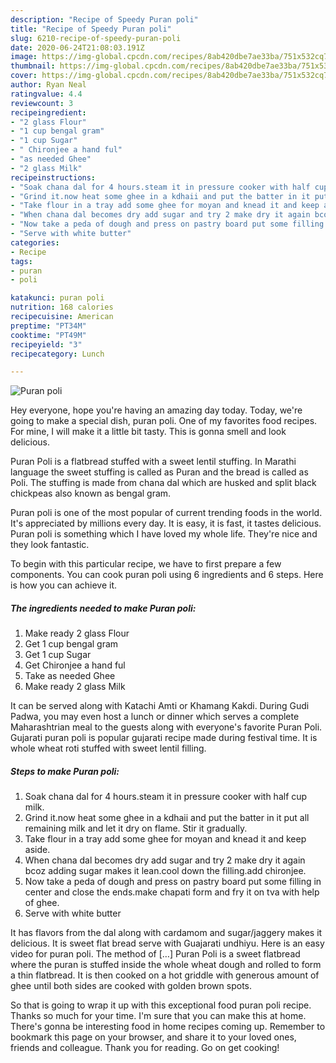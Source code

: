 ```yaml
---
description: "Recipe of Speedy Puran poli"
title: "Recipe of Speedy Puran poli"
slug: 6210-recipe-of-speedy-puran-poli
date: 2020-06-24T21:08:03.191Z
image: https://img-global.cpcdn.com/recipes/8ab420dbe7ae33ba/751x532cq70/puran-poli-recipe-main-photo.jpg
thumbnail: https://img-global.cpcdn.com/recipes/8ab420dbe7ae33ba/751x532cq70/puran-poli-recipe-main-photo.jpg
cover: https://img-global.cpcdn.com/recipes/8ab420dbe7ae33ba/751x532cq70/puran-poli-recipe-main-photo.jpg
author: Ryan Neal
ratingvalue: 4.4
reviewcount: 3
recipeingredient:
- "2 glass Flour"
- "1 cup bengal gram"
- "1 cup Sugar"
- " Chironjee a hand ful"
- "as needed Ghee"
- "2 glass Milk"
recipeinstructions:
- "Soak chana dal for 4 hours.steam it in pressure cooker with half cup milk."
- "Grind it.now heat some ghee in a kdhaii and put the batter in it put all remaining milk and let it dry on flame. Stir it gradually."
- "Take flour in a tray add some ghee for moyan and knead it and keep aside."
- "When chana dal becomes dry add sugar and try 2 make dry it again bcoz adding sugar makes it lean.cool down the filling.add chironjee."
- "Now take a peda of dough and press on pastry board put some filling in center and close the ends.make chapati form and fry it on tva with help of ghee."
- "Serve with white butter"
categories:
- Recipe
tags:
- puran
- poli

katakunci: puran poli 
nutrition: 168 calories
recipecuisine: American
preptime: "PT34M"
cooktime: "PT49M"
recipeyield: "3"
recipecategory: Lunch

---
```



![Puran poli](https://img-global.cpcdn.com/recipes/8ab420dbe7ae33ba/751x532cq70/puran-poli-recipe-main-photo.jpg)

Hey everyone, hope you're having an amazing day today. Today, we're going to make a special dish, puran poli. One of my favorites food recipes. For mine, I will make it a little bit tasty. This is gonna smell and look delicious.

Puran Poli is a flatbread stuffed with a sweet lentil stuffing. In Marathi language the sweet stuffing is called as Puran and the bread is called as Poli. The stuffing is made from chana dal which are husked and split black chickpeas also known as bengal gram.

Puran poli is one of the most popular of current trending foods in the world. It's appreciated by millions every day. It is easy, it is fast, it tastes delicious. Puran poli is something which I have loved my whole life. They're nice and they look fantastic.


To begin with this particular recipe, we have to first prepare a few components. You can cook puran poli using 6 ingredients and 6 steps. Here is how you can achieve it.

<!--inarticleads1-->

##### The ingredients needed to make Puran poli:

1. Make ready 2 glass Flour
1. Get 1 cup bengal gram
1. Get 1 cup Sugar
1. Get  Chironjee a hand ful
1. Take as needed Ghee
1. Make ready 2 glass Milk


It can be served along with Katachi Amti or Khamang Kakdi. During Gudi Padwa, you may even host a lunch or dinner which serves a complete Maharashtrian meal to the guests along with everyone&#39;s favorite Puran Poli. Gujarati puran poli is popular gujarati recipe made during festival time. It is whole wheat roti stuffed with sweet lentil filling. 

<!--inarticleads2-->

##### Steps to make Puran poli:

1. Soak chana dal for 4 hours.steam it in pressure cooker with half cup milk.
1. Grind it.now heat some ghee in a kdhaii and put the batter in it put all remaining milk and let it dry on flame. Stir it gradually.
1. Take flour in a tray add some ghee for moyan and knead it and keep aside.
1. When chana dal becomes dry add sugar and try 2 make dry it again bcoz adding sugar makes it lean.cool down the filling.add chironjee.
1. Now take a peda of dough and press on pastry board put some filling in center and close the ends.make chapati form and fry it on tva with help of ghee.
1. Serve with white butter


It has flavors from the dal along with cardamom and sugar/jaggery makes it delicious. It is sweet flat bread serve with Guajarati undhiyu. Here is an easy video for puran poli. The method of […] Puran Poli is a sweet flatbread where the puran is stuffed inside the whole wheat dough and rolled to form a thin flatbread. It is then cooked on a hot griddle with generous amount of ghee until both sides are cooked with golden brown spots. 

So that is going to wrap it up with this exceptional food puran poli recipe. Thanks so much for your time. I'm sure that you can make this at home. There's gonna be interesting food in home recipes coming up. Remember to bookmark this page on your browser, and share it to your loved ones, friends and colleague. Thank you for reading. Go on get cooking!
